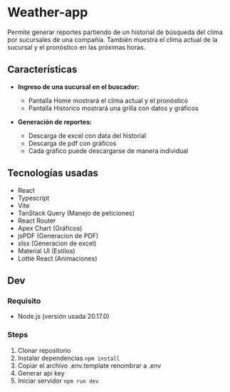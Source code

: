 # Weather-app

Permite generar reportes partiendo de un historial de búsqueda del clima por sucursales de una compañía.
También muestra el clima actual de la sucursal y el pronóstico en las próximas horas.

## Características

- **Ingreso de una sucursal en el buscador:**

  - Pantalla Home mostrará el clima actual y el pronóstico
  - Pantalla Historico mostrará una grilla con datos y gráficos

- **Generación de reportes:**

  - Descarga de excel con data del historial
  - Descarga de pdf con gráficos
  - Cada gráfico puede descargarse de manera individual

## Tecnologías usadas

- React
- Typescript
- Vite
- TanStack Query (Manejo de peticiones)
- React Router
- Apex Chart (Gráficos)
- jsPDF (Generacion de PDF)
- xlsx (Generacion de excel)
- Material UI (Estilos)
- Lottie React (Animaciones)

## Dev

### Requisito

- Node.js (versión usada 20.17.0)

### Steps

1. Clonar repositorio
2. Instalar dependencias `npm install`
3. Copiar el archivo .env.template renombrar a .env
4. Generar api key
5. Iniciar servidor `npm run dev`

